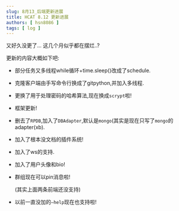 ```yaml
---
slug: 8月13_后端更新进展
title: HCAT 8.12 更新进展
authors: [ hsn8086 ]
tags: [ log ]
---
```


又好久没更了...
这几个月似乎都在摆烂..?

更新的内容大概如下吧:

- 部分任务又多线程while循环+time.sleep()改成了schedule.
- 克隆客户端由手写命令行换成了gitpython,并加入多线程.
- 更换了用于处理密码的哈希算法,现在换成`scrypt`啦!
- 框架更新!
- 删去了`RPDB`,加入了`DBAdapter`,默认是`mongo`(其实是现在只写了`mongo`的adapter(xb).
- 加入了根本没文档的插件系统!
- 加入了ws的支持.
- 加入了用户头像和bio!
- 群组现在可以pin消息啦!

  (其实上面两条前端还没支持)
- 以前一直没加的`—help`现在也支持啦!
